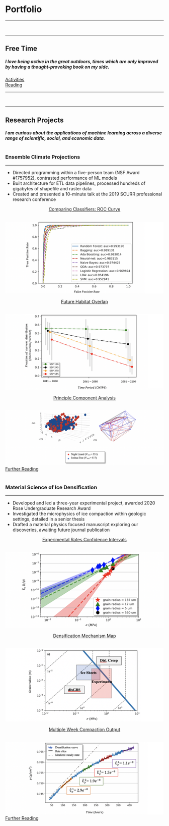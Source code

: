 # Portfolio 

---
<br>

---

## Free Time


#####  I love being active in the great outdoors, times which are only improved by having a thought-provoking book on my side. 
[Activities](activities.md)<br>
[Reading](reading.md)

---
<br>

---

## Research Projects

##### I am curious about the applications of machine learning across a diverse range of scientific, social, and economic data.<br><br>

### Ensemble Climate Projections
---
* Directed programming within a five-person team (NSF Award #1757952), contrasted performance of ML models 
* Built architecture for ETL data pipelines, processed hundreds of gigabytes of shapefile and raster data
*	Created and presented a 10-minute talk at the 2019 SCURR professional research conference

<p align="center"><ins><a target="_blank" rel="noopener noreferrer" href="https://github.com/daniel-furman/shared-projects/tree/master/ensemble-climate-projections">Comparing Classifiers: ROC Curve</a></ins></p><br>
<img src="images/auc.png?raw=true"/>
<p align="center"><ins><a target="_blank" rel="noopener noreferrer" href="https://github.com/daniel-furman/shared-projects/tree/master/ensemble-climate-projections">Future Habitat Overlap</a></ins></p><br>
<img src="images/ensemble.png?raw=true"/>
<p align="center"><ins><a target="_blank" rel="noopener noreferrer" href="https://github.com/daniel-furman/daniel-furman.github.io/tree/master/code-for-figures/ensemble-climate-projections/pca">Principle Component Analysis</a></ins></p><br>
<img src="images/pca.png?raw=true"/>
<a target="_blank" rel="noopener noreferrer" href="https://drive.google.com/drive/folders/15nZUMuGLiINuhSuP6DJ6hg27YKZxeC9A?usp=sharing">Further Reading</a><br><br>


### Material Science of Ice Densification
---
*	Developed and led a three-year experimental project, awarded 2020 Rose Undergraduate Research Award
*	Investigated the microphysics of ice compaction within geologic settings, detailed in a senior thesis 
*	Drafted a material physics focused manuscript exploring our discoveries, awaiting future journal publication 

<p align="center"><ins><a target="_blank" rel="noopener noreferrer" href="https://github.com/daniel-furman/shared-projects/tree/master/ice-densification">Experimental Rates Confidence Intervals</a></ins></p><br>
<img src="images/exp-interv.png?raw=true"/>
<p align="center"><ins><a target="_blank" rel="noopener noreferrer" href="https://github.com/daniel-furman/shared-projects/tree/master/ice-densification">Densification Mechanism Map</a></ins></p><br>
<img src="images/map.png?raw=true"/>
<p align="center"><ins><a target="_blank" rel="noopener noreferrer" href="https://github.com/daniel-furman/shared-projects/tree/master/ice-densification">Multiple Week Compaction Output</a></ins></p><br>
<img src="images/multi.png?raw=true"/>
<a target="_blank" rel="noopener noreferrer" href="https://drive.google.com/drive/folders/1eDXEeZ1x04-mp7oUI9cQi2PNBXxXor5x?usp=sharing">Further Reading</a><br>








